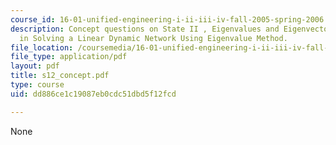 ```yaml
---
course_id: 16-01-unified-engineering-i-ii-iii-iv-fall-2005-spring-2006
description: Concept questions on State II , Eigenvalues and Eigenvectors and Steps
  in Solving a Linear Dynamic Network Using Eigenvalue Method.
file_location: /coursemedia/16-01-unified-engineering-i-ii-iii-iv-fall-2005-spring-2006/dd886ce1c19087eb0cdc51dbd5f12fcd_s12_concept.pdf
file_type: application/pdf
layout: pdf
title: s12_concept.pdf
type: course
uid: dd886ce1c19087eb0cdc51dbd5f12fcd

---
```

None